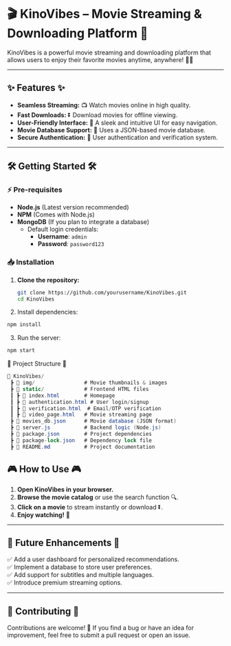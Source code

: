 # 🎬 KinoVibes – Movie Streaming & Downloading Platform 🚀

KinoVibes is a powerful movie streaming and downloading platform that allows users to enjoy their favorite movies anytime, anywhere! 🍿🎥

---

## ✨ Features ✨

* **Seamless Streaming:** 📺 Watch movies online in high quality.
* **Fast Downloads:** ⏬ Download movies for offline viewing.
* **User-Friendly Interface:** 🎨 A sleek and intuitive UI for easy navigation.
* **Movie Database Support:** 📂 Uses a JSON-based movie database.
* **Secure Authentication:** 🔐 User authentication and verification system.

---

## 🛠 Getting Started 🛠  

### ⚡ Pre-requisites  
* **Node.js** (Latest version recommended)  
* **NPM** (Comes with Node.js)  
* **MongoDB** (If you plan to integrate a database)  
  * Default login credentials:  
    * **Username**: `admin`  
    * **Password**: `password123`  

### 📥 Installation

1. **Clone the repository:**  
   ```bash
   git clone https://github.com/yourusername/KinoVibes.git
   cd KinoVibes
   ```
2. Install dependencies:

```bash
npm install
```
3. Run the server:

```bash
npm start
```

📂 Project Structure 📂
```csharp
📁 KinoVibes/
 ┣ 📂 img/                # Movie thumbnails & images
 ┣ 📂 static/             # Frontend HTML files
 ┃ ┣ 📄 index.html        # Homepage
 ┃ ┣ 📄 authentication.html # User login/signup
 ┃ ┣ 📄 verification.html  # Email/OTP verification
 ┃ ┣ 📄 video_page.html   # Movie streaming page
 ┣ 📄 movies_db.json      # Movie database (JSON format)
 ┣ 📄 server.js           # Backend logic (Node.js)
 ┣ 📄 package.json        # Project dependencies
 ┣ 📄 package-lock.json   # Dependency lock file
 ┣ 📄 README.md           # Project documentation
```
 
## 🎮 How to Use 🎮

1. **Open KinoVibes in your browser.**  
2. **Browse the movie catalog** or use the search function 🔍.  
3. **Click on a movie** to stream instantly or download ⏬.  
4. **Enjoy watching!** 🍿  

---

## 📜 Future Enhancements 📜

✅ Add a user dashboard for personalized recommendations.  
✅ Implement a database to store user preferences.  
✅ Add support for subtitles and multiple languages.  
✅ Introduce premium streaming options.  

---

## 🙌 Contributing 🙌

Contributions are welcome! 🎉 If you find a bug or have an idea for improvement, feel free to submit a pull request or open an issue.  

